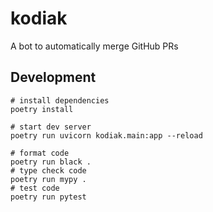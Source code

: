 # kodiak
A bot to automatically merge GitHub PRs

## Development

```shell
# install dependencies
poetry install

# start dev server
poetry run uvicorn kodiak.main:app --reload

# format code
poetry run black .
# type check code
poetry run mypy .
# test code
poetry run pytest
```
